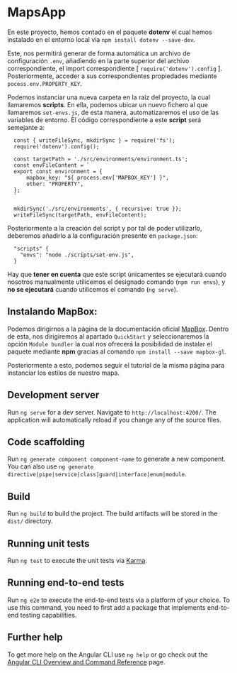 # MapsApp

En este proyecto, hemos contado en el paquete **dotenv** el cual hemos instalado en el entorno local via `npm install dotenv --save-dev`.

Este, nos permitirá generar de forma automática un archivo de configuración `.env`, añadiendo en la parte superior del archivo correspondiente, el import correspondiente [ `require('dotenv').config` ].
Posteriormente, acceder a sus correspondientes propiedades mediante `pocess.env.PROPERTY_KEY`.

Podemos instanciar una nueva carpeta en la raíz del proyecto, la cual llamaremos **scripts**. En ella, podemos ubicar un nuevo fichero al que llamaremos `set-envs.js`, de esta manera, automatizaremos el uso de las variables de entorno. 
El código correspondiente a este **script** será semejante a:
```
  const { writeFileSync, mkdirSync } = require('fs');
  require('dotenv').config();

  const targetPath = './src/environments/environment.ts';
  const envFileContent = `
  export const environment = {
      mapbox_key: "${ process.env['MAPBOX_KEY'] }",
      other: "PROPERTY",
  };
  `

  mkdirSync('./src/environments', { recursive: true });
  writeFileSync(targetPath, envFileContent);
```

Posteriormente a la creación del script y por tal de poder utilizarlo, deberemos añadirlo a la configuración presente en `package.json`:
```
  "scripts" {
    "envs": "node ./scripts/set-env.js",
  }
```

Hay que **tener en cuenta** que este script únicamentes se ejecutará cuando nosotros manualmente utilicemos el designado comando (`npm run envs`), y **no se ejecutará** cuando utilicemos el comando (`ng serve`).


## Instalando MapBox:

Podemos dirigirnos a la página de la documentación oficial [MapBox](https://docs.mapbox.com/mapbox-gl-js/guides/install/). Dentro de esta, nos dirigiremos al apartado `QuickStart` y seleccionaremos la opción `Module bundler` la cual nos ofrecerá la posibilidad de instalar el paquete mediante **npm** gracias al comando `npm install --save mapbox-gl`.

Posteriormente a esto, podemos seguir el tutorial de la misma página para instanciar los estilos de nuestro mapa.





## Development server

Run `ng serve` for a dev server. Navigate to `http://localhost:4200/`. The application will automatically reload if you change any of the source files.

## Code scaffolding

Run `ng generate component component-name` to generate a new component. You can also use `ng generate directive|pipe|service|class|guard|interface|enum|module`.

## Build

Run `ng build` to build the project. The build artifacts will be stored in the `dist/` directory.

## Running unit tests

Run `ng test` to execute the unit tests via [Karma](https://karma-runner.github.io).

## Running end-to-end tests

Run `ng e2e` to execute the end-to-end tests via a platform of your choice. To use this command, you need to first add a package that implements end-to-end testing capabilities.

## Further help

To get more help on the Angular CLI use `ng help` or go check out the [Angular CLI Overview and Command Reference](https://angular.io/cli) page.
